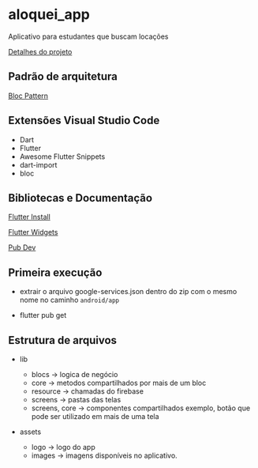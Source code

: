 # aloquei_app

Aplicativo para estudantes que buscam locações

[Detalhes do projeto](https://docs.google.com/document/d/17C3BpvfwwOU4CXYtyeWJnupdfOTCU3Dtcf5YC5c_Atk/edit?usp=sharing)

## Padrão de arquitetura

[Bloc Pattern](https://www.youtube.com/watch?v=bLHSMirH3_o&list=PLOnrrPHXrrjRt7mRpXk-4BAB5DP8ECIWe&index=5&ab_channel=CODEVILLAGE)

## Extensões Visual Studio Code

- Dart
- Flutter
- Awesome Flutter Snippets
- dart-import
- bloc

## Bibliotecas e Documentação

[Flutter Install](https://flutter.dev/docs/get-started/install)

[Flutter Widgets](https://flutter.dev/docs/development/ui/widgets)

[Pub Dev](https://pub.dev/)

## Primeira execução

- extrair o arquivo google-services.json dentro do zip com o mesmo nome no caminho `android/app`

- flutter pub get

## Estrutura de arquivos
- lib 
    - blocs -> logica de negócio
    - core -> metodos compartilhados por mais de um bloc
    - resource -> chamadas do firebase
    - screens -> pastas das telas
    - screens, core -> componentes compartilhados exemplo, botão que pode ser utilizado em mais de uma tela

- assets
    - logo -> logo do app
    - images -> imagens disponíveis no aplicativo.
